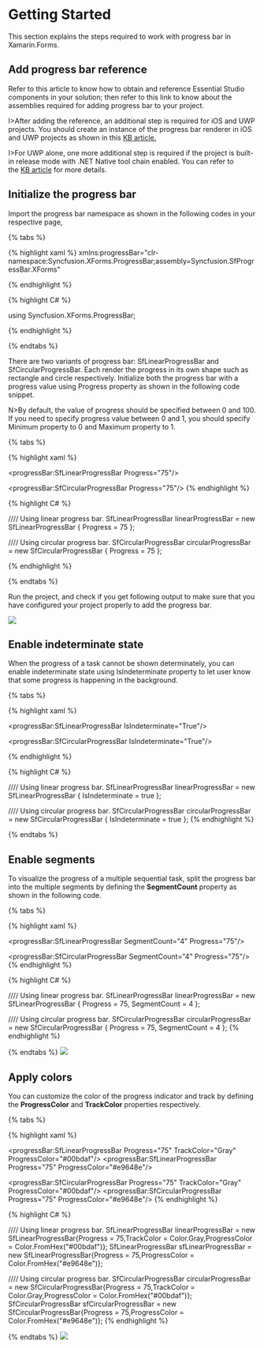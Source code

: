 # Getting Started

This section explains the steps required to work with progress bar in Xamarin.Forms.

## Add progress bar reference

Refer to this article to know how to obtain and reference Essential Studio components in your solution; then refer to this link to know about the assemblies required for adding progress bar to your project.

I>After adding the reference, an additional step is required for iOS and UWP projects. You should create an instance of the progress bar renderer in iOS and UWP projects as shown in this [KB article.]()

I>For UWP alone, one more additional step is required if the project is built-in release mode with .NET Native tool chain enabled. You can refer to the [KB article]() for more details.

## Initialize the progress bar

Import the progress bar namespace as shown in the following codes in your respective page,

{% tabs %} 

{% highlight xaml %} 
xmlns:progressBar="clr-namespace:Syncfusion.XForms.ProgressBar;assembly=Syncfusion.SfProgressBar.XForms"

{% endhighlight %}

{% highlight C# %} 

using Syncfusion.XForms.ProgressBar;

{% endhighlight %}

{% endtabs %} 

There are two variants of progress bar: SfLinearProgressBar and SfCircularProgressBar. Each render the progress in its own shape such as rectangle and circle respectively. Initialize both the progress bar with a progress value using Progress property as shown in the following code snippet.

N>By default, the value of progress should be specified between 0 and 100. If you need to specify progress value between 0 and 1, you should specify Minimum property to 0 and Maximum property to 1.

{% tabs %} 

{% highlight xaml %} 
<!--Using linear progress bar-->
<progressBar:SfLinearProgressBar Progress="75"/>

<!--Using circular progress bar-->
<progressBar:SfCircularProgressBar Progress="75"/>
{% endhighlight %}

{% highlight C# %} 

//// Using linear progress bar. 
SfLinearProgressBar linearProgressBar = new SfLinearProgressBar { Progress = 75 };

//// Using circular progress bar.
SfCircularProgressBar circularProgressBar = new SfCircularProgressBar { Progress = 75 };

{% endhighlight %}

{% endtabs %} 

Run the project, and check if you get following output to make sure that you have configured your project properly to add the progress bar.

![](overview_images/overview_img1.jpeg)


## Enable indeterminate state

When the progress of a task cannot be shown determinately, you can enable indeterminate state using IsIndeterminate property to let user know that some progress is happening in the background.

{% tabs %} 

{% highlight xaml %} 

<!--Using linear progress bar-->
<progressBar:SfLinearProgressBar IsIndeterminate="True"/>

<!--Using circular progress bar-->
<progressBar:SfCircularProgressBar IsIndeterminate="True"/>

{% endhighlight %}

{% highlight C# %} 

//// Using linear progress bar.
SfLinearProgressBar linearProgressBar = new SfLinearProgressBar { IsIndeterminate = true };

//// Using circular progress bar.
SfCircularProgressBar circularProgressBar = new SfCircularProgressBar { IsIndeterminate = true };
{% endhighlight %}

{% endtabs %} 

## Enable segments

To visualize the progress of a multiple sequential task, split the progress bar into the multiple segments by defining the **SegmentCount** property as shown in the following code.

{% tabs %} 

{% highlight xaml %} 
<!--Using linear progress bar-->
<progressBar:SfLinearProgressBar SegmentCount="4" Progress="75"/>

<!--Using circular progress bar-->
<progressBar:SfCircularProgressBar SegmentCount="4" Progress="75"/>
{% endhighlight %}

{% highlight C# %} 

//// Using linear progress bar.
SfLinearProgressBar linearProgressBar = new SfLinearProgressBar { Progress = 75, SegmentCount = 4 };

//// Using circular progress bar.
SfCircularProgressBar circularProgressBar = new SfCircularProgressBar { Progress = 75, SegmentCount = 4 };
{% endhighlight %}

{% endtabs %} 
![](overview_images/overview_img2.jpeg)


## Apply colors

You can customize the color of the progress indicator and track by defining the **ProgressColor** and **TrackColor** properties respectively.

{% tabs %} 

{% highlight xaml %} 

<!--Using linear progress bar-->
<progressBar:SfLinearProgressBar Progress="75" TrackColor="Gray" ProgressColor="#00bdaf"/>
<progressBar:SfLinearProgressBar Progress="75" ProgressColor="#e9648e"/>

<!--Using circular progress bar-->
<progressBar:SfCircularProgressBar Progress="75" TrackColor="Gray" ProgressColor="#00bdaf"/>
<progressBar:SfCircularProgressBar Progress="75" ProgressColor="#e9648e"/>
{% endhighlight %}

{% highlight C# %} 

//// Using linear progress bar.
SfLinearProgressBar linearProgressBar = new SfLinearProgressBar{Progress = 75,TrackColor = Color.Gray,ProgressColor = Color.FromHex("#00bdaf")};
SfLinearProgressBar sfLinearProgressBar = new SfLinearProgressBar{Progress = 75,ProgressColor = Color.FromHex("#e9648e")};

//// Using circular progress bar.
SfCircularProgressBar circularProgressBar = new SfCircularProgressBar{Progress = 75,TrackColor = Color.Gray,ProgressColor = Color.FromHex("#00bdaf")};
SfCircularProgressBar sfCircularProgressBar = new SfCircularProgressBar{Progress = 75,ProgressColor = Color.FromHex("#e9648e")};
{% endhighlight %}

{% endtabs %} 
![](overview_images/overview_img3.jpeg)



